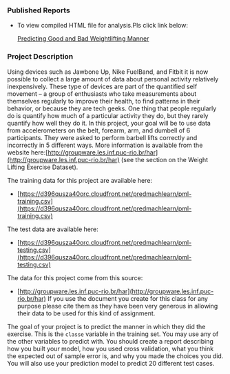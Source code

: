 ### Published Reports

- To view compiled HTML file for analysis.Pls click link below:

  [Predicting Good and Bad Weightlifting Manner](http://chongpk.github.io/prediction/)


### Project Description

Using devices such as Jawbone Up, Nike FuelBand, and Fitbit it is now possible to collect a large amount of data about personal activity relatively inexpensively. These type of devices are part of the quantified self movement – a group of enthusiasts who take measurements about themselves regularly to improve their health, to find patterns in their behavior, or because they are tech geeks. One thing that people regularly do is quantify how much of a particular activity they do, but they rarely quantify how well they do it. In this project, your goal will be to use data from accelerometers on the belt, forearm, arm, and dumbell of 6 participants. They were asked to perform barbell lifts correctly and incorrectly in 5 different ways. More information is available from the website here:[http://groupware.les.inf.puc-rio.br/har](http://groupware.les.inf.puc-rio.br/har) (see the section on the Weight Lifting Exercise Dataset).

The training data for this project are available here:  

- [https://d396qusza40orc.cloudfront.net/predmachlearn/pml-training.csv](https://d396qusza40orc.cloudfront.net/predmachlearn/pml-training.csv)

The test data are available here:  

- [https://d396qusza40orc.cloudfront.net/predmachlearn/pml-testing.csv](https://d396qusza40orc.cloudfront.net/predmachlearn/pml-testing.csv)

The data for this project come from this source:  

- [http://groupware.les.inf.puc-rio.br/har](http://groupware.les.inf.puc-rio.br/har)
If you use the document you create for this class for any purpose please cite them as they have been very generous in allowing their data to be used for this kind of assignment.

The goal of your project is to predict the manner in which they did the exercise. This is the `classe` variable in the training set. You may use any of the other variables to predict with. You should create a report describing how you built your model, how you used cross validation, what you think the expected out of sample error is, and why you made the choices you did. You will also use your prediction model to predict 20 different test cases.
